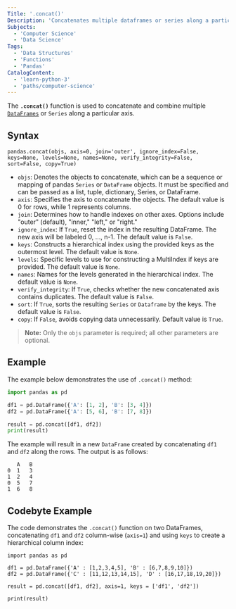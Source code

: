 ```yaml
---
Title: '.concat()'
Description: 'Concatenates multiple dataframes or series along a particular axis.'
Subjects:
  - 'Computer Science'
  - 'Data Science'
Tags:
  - 'Data Structures'
  - 'Functions'
  - 'Pandas'
CatalogContent:
  - 'learn-python-3'
  - 'paths/computer-science'
---
```


The **`.concat()`** function is used to concatenate and combine multiple [`DataFrames`](https://www.codecademy.com/resources/docs/pandas/dataframe) or `Series` along a particular axis.

## Syntax

```pseudo
pandas.concat(objs, axis=0, join='outer', ignore_index=False, keys=None, levels=None, names=None, verify_integrity=False, sort=False, copy=True)
```

- `objs`: Denotes the objects to concatenate, which can be a sequence or mapping of pandas `Series` or `DataFrame` objects. It must be specified and can be passed as a list, tuple, dictionary, Series, or DataFrame.
- `axis`: Specifies the axis to concatenate the objects. The default value is 0 for rows, while 1 represents columns.
- `join`: Determines how to handle indexes on other axes. Options include "outer" (default), "inner," "left," or "right."
- `ignore_index`: If `True`, reset the index in the resulting DataFrame. The new axis will be labeled 0, ..., n-1. The default value is `False`.
- `keys`: Constructs a hierarchical index using the provided keys as the outermost level. The default value is `None`.
- `levels`: Specific levels to use for constructing a MultiIndex if keys are provided. The default value is `None`.
- `names`: Names for the levels generated in the hierarchical index. The default value is `None`.
- `verify_integrity`: If `True`, checks whether the new concatenated axis contains duplicates. The default value is `False`.
- `sort`: If `True`, sorts the resulting `Series` or `Dataframe` by the keys. The default value is `False`.
- `copy`: If `False`, avoids copying data unnecessarily. Default value is `True`.

> **Note:** Only the `objs` parameter is required; all other parameters are optional.

## Example

The example below demonstrates the use of `.concat()` method:

```py
import pandas as pd

df1 = pd.DataFrame({'A': [1, 2], 'B': [3, 4]})
df2 = pd.DataFrame({'A': [5, 6], 'B': [7, 8]})

result = pd.concat([df1, df2])
print(result)
```

The example will result in a new `DataFrame` created by concatenating `df1` and `df2` along the rows. The output is as follows:

```shell
   A   B
0  1   3
1  2   4
0  5   7
1  6   8
```

## Codebyte Example

The code demonstrates the `.concat()` function on two DataFrames, concatenating `df1` and `df2` column-wise (`axis=1`) and using `keys` to create a hierarchical column index:

```codebyte/python
import pandas as pd

df1 = pd.DataFrame({'A' : [1,2,3,4,5], 'B' : [6,7,8,9,10]})
df2 = pd.DataFrame({'C' : [11,12,13,14,15], 'D' : [16,17,18,19,20]})

result = pd.concat([df1, df2], axis=1, keys = ['df1', 'df2'])

print(result)
```
